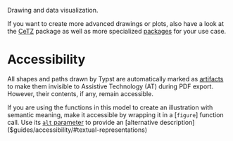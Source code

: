 Drawing and data visualization.

If you want to create more advanced drawings or plots, also have a look at the
[CeTZ](https://github.com/johannes-wolf/cetz) package as well as more
specialized [packages]($universe) for your use case.

# Accessibility

All shapes and paths drawn by Typst are automatically marked as
[artifacts]($pdf.artifact) to make them invisible to Assistive Technology (AT)
during PDF export. However, their contents, if any, remain accessible.

If you are using the functions in this model to create an illustration with
semantic meaning, make it accessible by wrapping it in a [`figure`] function
call. Use its [`alt` parameter]($figure.alt) to provide an [alternative description]($guides/accessibility/#textual-representations)
